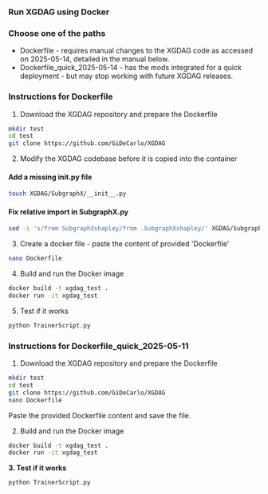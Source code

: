 ### Run XGDAG using Docker

### Choose one of the paths

- Dockerfile - requires manual changes to the XGDAG code as accessed on 2025-05-14, detailed in the manual below.
- Dockerfile_quick_2025-05-14 - has the mods integrated for a quick deployment - but may stop working with future XGDAG releases.

### Instructions for Dockerfile

1. Download the XGDAG repository and prepare the Dockerfile

```bash
mkdir test
cd test
git clone https://github.com/GiDeCarlo/XGDAG
```

2. Modify the XGDAG codebase before it is copied into the container

#### Add a missing __init__.py file
```bash
touch XGDAG/SubgraphX/__init__.py
```
#### Fix relative import in SubgraphX.py
```bash
sed -i 's/from SubgraphXshapley/from .SubgraphXshapley/' XGDAG/SubgraphX/SubgraphX.py
```
3. Create a docker file - paste the content of provided 'Dockerfile'
```bash
nano Dockerfile
```

4. Build and run the Docker image
```bash
docker build -t xgdag_test .
docker run -it xgdag_test
```

5. Test if it works
```bash
python TrainerScript.py
```



### Instructions for Dockerfile_quick_2025-05-11

1. Download the XGDAG repository and prepare the Dockerfile
```bash
mkdir test
cd test
git clone https://github.com/GiDeCarlo/XGDAG
nano Dockerfile
```
Paste the provided Dockerfile content and save the file.

2. Build and run the Docker image
```bash
docker build -t xgdag_test .
docker run -it xgdag_test
```

**3. Test if it works**
```bash
python TrainerScript.py
```
